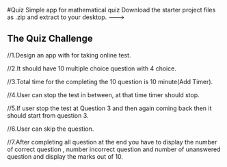#Quiz
Simple app for mathematical quiz
Download the starter project files as .zip and extract to your desktop. --->


## The Quiz Challenge
//1.Design an app with for taking online test.

//2.It should have 10 multiple choice question with 4 choice.

//3.Total time for the completing the 10 question is 10 minute(Add Timer).

//4.User can stop the test in between, at that time timer should stop.

//5.If user  stop the test at Question 3 and then again coming back then it should start from question 3.

//6.User can skip the question.

//7.After completing all question at the end you have to display the number of correct question , number incorrect question and number of unanswered question and display the marks out of 10.
